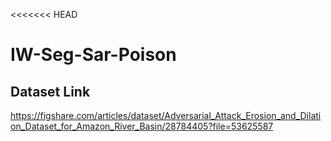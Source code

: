 <<<<<<< HEAD
# IW-Seg-Sar-Poison

## Dataset Link

https://figshare.com/articles/dataset/Adversarial_Attack_Erosion_and_Dilation_Dataset_for_Amazon_River_Basin/28784405?file=53625587

